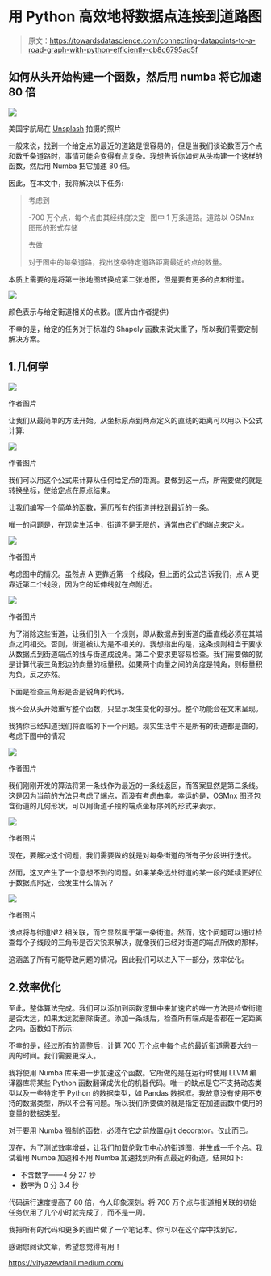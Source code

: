 # 用 Python 高效地将数据点连接到道路图

> 原文：<https://towardsdatascience.com/connecting-datapoints-to-a-road-graph-with-python-efficiently-cb8c6795ad5f>

## 如何从头开始构建一个函数，然后用 numba 将它加速 80 倍

![](img/f8f8355a58a490ad1339a64f391fee7d.png)

美国宇航局在 [Unsplash](https://unsplash.com/s/photos/internet?utm_source=unsplash&utm_medium=referral&utm_content=creditCopyText) 拍摄的照片

一般来说，找到一个给定点的最近的道路是很容易的，但是当我们谈论数百万个点和数千条道路时，事情可能会变得有点复杂。我想告诉你如何从头构建一个这样的函数，然后用 Numba 把它加速 80 倍。

因此，在本文中，我将解决以下任务:

> 考虑到
> 
> -700 万个点，每个点由其经纬度决定
> -图中 1 万条道路。道路以 OSMnx 图形的形式存储
> 
> 去做
> 
> 对于图中的每条道路，找出这条特定道路距离最近的点的数量。

本质上需要的是将第一张地图转换成第二张地图，但是要有更多的点和街道。

![](img/4c2b76178ed66cd073ec145aa0904cb4.png)

颜色表示与给定街道相关的点数。(图片由作者提供)

不幸的是，给定的任务对于标准的 Shapely 函数来说太重了，所以我们需要定制解决方案。

## 1.几何学

![](img/faa56fa98ae9ce324951c70ebbbb7b97.png)

作者图片

让我们从最简单的方法开始。从坐标原点到两点定义的直线的距离可以用以下公式计算:

![](img/9c0884c7351d0a53f11b6e72d1fdc37e.png)

作者图片

我们可以用这个公式来计算从任何给定点的距离。要做到这一点，所需要做的就是转换坐标，使给定点在原点结束。

让我们编写一个简单的函数，遍历所有的街道并找到最近的一条。

唯一的问题是，在现实生活中，街道不是无限的，通常由它们的端点来定义。

![](img/2ac4264a8757cf9b4f1fcd8be4b3e2c6.png)

作者图片

考虑图中的情况。虽然点 A 更靠近第一个线段，但上面的公式告诉我们，点 A 更靠近第二个线段，因为它的延伸线就在点附近。

![](img/832dccf928967c2364512b69cb46fda8.png)

作者图片

为了消除这些街道，让我们引入一个规则，即从数据点到街道的垂直线必须在其端点之间相交。否则，街道被认为是不相关的。我想指出的是，这条规则相当于要求从数据点到街道端点的线与街道成锐角。第二个要求更容易检查。我们需要做的就是计算代表三角形边的向量的标量积。如果两个向量之间的角度是钝角，则标量积为负，反之亦然。

下面是检查三角形是否是锐角的代码。

我不会从头开始重写整个函数，只显示发生变化的部分。整个功能会在文末呈现。

我猜你已经知道我们将面临的下一个问题。现实生活中不是所有的街道都是直的。考虑下图中的情况

![](img/2f0fb129196177075e86eda22e837d05.png)

作者图片

我们刚刚开发的算法将第一条线作为最近的一条线返回，而答案显然是第二条线。这是因为当前的方法只考虑了端点，而没有考虑曲率。幸运的是，OSMnx 图还包含街道的几何形状，可以用街道子段的端点坐标序列的形式来表示。

![](img/44e72de5a6cceec55e23a3a7db6bdde7.png)

作者图片

现在，要解决这个问题，我们需要做的就是对每条街道的所有子分段进行迭代。

然而，这又产生了一个意想不到的问题。如果某条远处街道的某一段的延续正好位于数据点附近，会发生什么情况？

![](img/855445f8fc9b2265d33ff6c19b8f6911.png)

作者图片

该点将与街道№2 相关联，而它显然属于第一条街道。然而，这个问题可以通过检查每个子线段的三角形是否尖锐来解决，就像我们已经对街道的端点所做的那样。

这涵盖了所有可能导致问题的情况，因此我们可以进入下一部分，效率优化。

## 2.效率优化

至此，整体算法完成。我们可以添加到函数逻辑中来加速它的唯一方法是检查街道是否太远，如果太远就删除街道。添加一条线后，检查所有端点是否都在一定距离之内，函数如下所示:

不幸的是，经过所有的调整后，计算 700 万个点中每个点的最近街道需要大约一周的时间。我们需要更深入。

我将使用 Numba 库来进一步加速这个函数。它所做的是在运行时使用 LLVM 编译器库将某些 Python 函数翻译成优化的机器代码。唯一的缺点是它不支持动态类型以及一些特定于 Python 的数据类型，如 Pandas 数据框。我故意没有使用不支持的数据类型，所以不会有问题。所以我们所要做的就是指定在加速函数中使用的变量的数据类型。

对于要用 Numba 强制的函数，必须在它之前放置@jit decorator。仅此而已。

现在，为了测试效率增益，让我们加载伦敦市中心的街道图，并生成一千个点。我试着用 Numba 加速和不用 Numba 加速找到所有点最近的街道。结果如下:

*   不含数字——4 分 27 秒
*   数字为 0 分 3.4 秒

代码运行速度提高了 80 倍，令人印象深刻。将 700 万个点与街道相关联的初始任务仅用了几个小时就完成了，而不是一周。

我把所有的代码和更多的图片做了一个笔记本。你可以在这个库中找到它。

感谢您阅读文章，希望您觉得有用！

<https://vityazevdanil.medium.com/> 